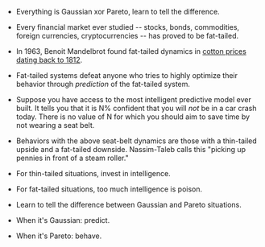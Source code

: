 - Everything is Gaussian xor Pareto, learn to tell the difference.

- Every financial market ever studied -- stocks, bonds, commodities, foreign currencies, cryptocurrencies -- has proved to be fat-tailed.

- In 1963, Benoit Mandelbrot found fat-tailed dynamics in [cotton prices dating back to 1812](https://web.williams.edu/Mathematics/sjmiller/public_html/341Fa09/econ/Mandelbroit_VariationCertainSpeculativePrices.pdf).

- Fat-tailed systems defeat anyone who tries to highly optimize their behavior through _prediction_ of the fat-tailed system.

- Suppose you have access to the most intelligent predictive model ever built. It tells you that it is N% confident that you will _not_ be in a car crash today. There is no value of N for which you should aim to save time by not wearing a seat belt.

- Behaviors with the above seat-belt dynamics are those with a thin-tailed upside and a fat-tailed downside. Nassim-Taleb calls this "picking up pennies in front of a steam roller."

- For thin-tailed situations, invest in intelligence.

- For fat-tailed situations, too much intelligence is poison.

- Learn to tell the difference between Gaussian and Pareto situations.

- When it's Gaussian: predict.

- When it's Pareto: behave.